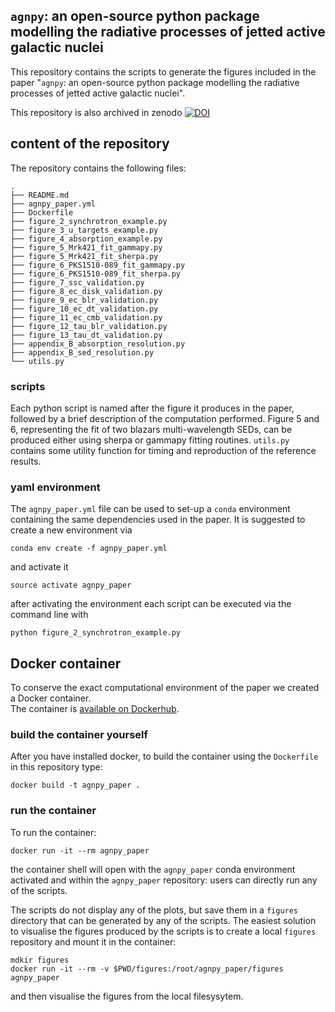 ## `agnpy`: an open-source python package modelling the radiative processes of jetted active galactic nuclei

This repository contains the scripts to generate the figures included in the paper 
"`agnpy`: an open-source python package modelling the radiative processes of jetted active galactic nuclei".

This repository is also archived in zenodo [![DOI](https://zenodo.org/badge/318151275.svg)](https://zenodo.org/badge/latestdoi/318151275)

## content of the repository
The repository contains the following files:
```
.
├── README.md
├── agnpy_paper.yml
├── Dockerfile
├── figure_2_synchrotron_example.py
├── figure_3_u_targets_example.py
├── figure_4_absorption_example.py
├── figure_5_Mrk421_fit_gammapy.py
├── figure_5_Mrk421_fit_sherpa.py
├── figure_6_PKS1510-089_fit_gammapy.py
├── figure_6_PKS1510-089_fit_sherpa.py
├── figure_7_ssc_validation.py
├── figure_8_ec_disk_validation.py
├── figure_9_ec_blr_validation.py
├── figure_10_ec_dt_validation.py
├── figure_11_ec_cmb_validation.py
├── figure_12_tau_blr_validation.py
├── figure_13_tau_dt_validation.py
├── appendix_B_absorption_resolution.py
├── appendix_B_sed_resolution.py
└── utils.py

```

### scripts
Each python script is named after the figure it produces in the paper, followed by a brief description of the computation performed.
Figure 5 and 6, representing the fit of two blazars multi-wavelength SEDs, can be produced either using sherpa or gammapy fitting routines.
`utils.py` contains some utility function for timing and reproduction of the reference results. 

### yaml environment
The `agnpy_paper.yml` file can be used to set-up a `conda` environment containing the same dependencies used in the paper.
It is suggested to create a new environment via
```shell
conda env create -f agnpy_paper.yml
```
and activate it 
```shell
source activate agnpy_paper
```
after activating the environment each script can be executed via the command line with
```shell
python figure_2_synchrotron_example.py
```

## Docker container
To conserve the exact computational environment of the paper we created a Docker container.    
The container is [available on Dockerhub](https://hub.docker.com/r/cosimonigro/agnpy_paper).

### build the container yourself
After you have installed docker, to build the container using the `Dockerfile` in this repository type:
```
docker build -t agnpy_paper .
```

### run the container
To run the container:
```
docker run -it --rm agnpy_paper
```
the container shell will open with the `agnpy_paper` conda environment activated and within the `agnpy_paper` repository: users can directly run any of the scripts.

The scripts do not display any of the plots, but save them in a `figures` directory that can be generated by any of the scripts.
The easiest solution to visualise the figures produced by the scripts is to create a local `figures` repository and mount it in the container:
```
mdkir figures
docker run -it --rm -v $PWD/figures:/root/agnpy_paper/figures agnpy_paper
```
and then visualise the figures from the local filesysytem.
